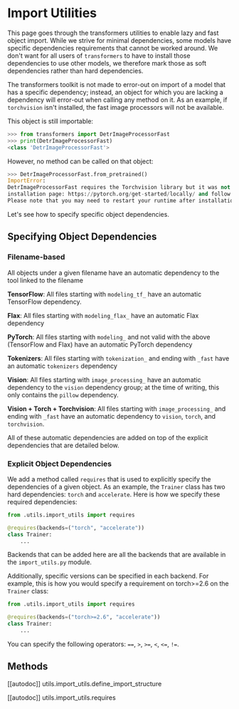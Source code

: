 <!--Copyright 2025 The HuggingFace Team. All rights reserved.

Licensed under the Apache License, Version 2.0 (the "License"); you may not use this file except in compliance with
the License. You may obtain a copy of the License at

http://www.apache.org/licenses/LICENSE-2.0

Unless required by applicable law or agreed to in writing, software distributed under the License is distributed on
an "AS IS" BASIS, WITHOUT WARRANTIES OR CONDITIONS OF ANY KIND, either express or implied. See the License for the
specific language governing permissions and limitations under the License.

⚠️ Note that this file is in Markdown but contain specific syntax for our doc-builder (similar to MDX) that may not be
rendered properly in your Markdown viewer.

-->

# Import Utilities

This page goes through the transformers utilities to enable lazy and fast object import.
While we strive for minimal dependencies, some models have specific dependencies requirements that cannot be
worked around. We don't want for all users of `transformers` to have to install those dependencies to use other models,
we therefore mark those as soft dependencies rather than hard dependencies.

The transformers toolkit is not made to error-out on import of a model that has a specific dependency; instead, an
object for which you are lacking a dependency will error-out when calling any method on it. As an example, if
`torchvision` isn't installed, the fast image processors will not be available.

This object is still importable:

```python
>>> from transformers import DetrImageProcessorFast
>>> print(DetrImageProcessorFast)
<class 'DetrImageProcessorFast'>
```

However, no method can be called on that object:

```python
>>> DetrImageProcessorFast.from_pretrained()
ImportError: 
DetrImageProcessorFast requires the Torchvision library but it was not found in your environment. Check out the instructions on the
installation page: https://pytorch.org/get-started/locally/ and follow the ones that match your environment.
Please note that you may need to restart your runtime after installation.
```

Let's see how to specify specific object dependencies.

## Specifying Object Dependencies

### Filename-based

All objects under a given filename have an automatic dependency to the tool linked to the filename

**TensorFlow**: All files starting with `modeling_tf_` have an automatic TensorFlow dependency.

**Flax**: All files starting with `modeling_flax_` have an automatic Flax dependency

**PyTorch**: All files starting with `modeling_` and not valid with the above (TensorFlow and Flax) have an automatic 
PyTorch dependency

**Tokenizers**: All files starting with `tokenization_` and ending with `_fast` have an automatic `tokenizers` dependency

**Vision**: All files starting with `image_processing_` have an automatic dependency to the `vision` dependency group;
at the time of writing, this only contains the `pillow` dependency.

**Vision + Torch + Torchvision**: All files starting with `image_processing_` and ending with `_fast` have an automatic
dependency to `vision`, `torch`, and `torchvision`.

All of these automatic dependencies are added on top of the explicit dependencies that are detailed below.

### Explicit Object Dependencies

We add a method called `requires` that is used to explicitly specify the dependencies of a given object. As an
example, the `Trainer` class has two hard dependencies: `torch` and `accelerate`. Here is how we specify these
required dependencies:

```python
from .utils.import_utils import requires

@requires(backends=("torch", "accelerate"))
class Trainer:
    ...
```

Backends that can be added here are all the backends that are available in the `import_utils.py` module.

Additionally, specific versions can be specified in each backend. For example, this is how you would specify
a requirement on torch>=2.6 on the `Trainer` class:

```python
from .utils.import_utils import requires

@requires(backends=("torch>=2.6", "accelerate"))
class Trainer:
    ...
```

You can specify the following operators: `==`, `>`, `>=`, `<`, `<=`, `!=`.

## Methods

[[autodoc]] utils.import_utils.define_import_structure

[[autodoc]] utils.import_utils.requires
